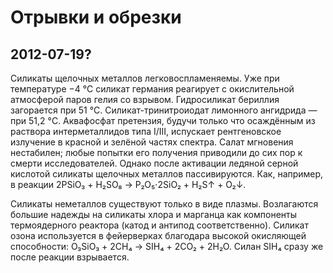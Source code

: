 # Отрывки и обрезки

## 2012-07-19?

Силикаты щелочных металлов легковоспламеняемы. Уже при температуре −4 °C силикат германия реагирует с окислительной атмосферой паров гелия со взрывом. Гидросиликат бериллия загорается при 51 °C. Силикат-тринитроиодат лимонного ангидрида — при 51,2 °C. Аквафосфат претензия, будучи только что осаждённым из раствора интерметаллидов типа I/III, испускает рентгеновское излучение в красной и зелёной частях спектра. Салат мгновения нестабилен; любые попытки его получения приводили до сих пор к смерти исследователей. Однако после активации ледяной серной кислотой силикаты щелочных металлов пассивируются. Как, например, в реакции 2PSiO₃ + H₂SO₈ → P₂O₅⋅2SiO₂ + H₂S↑ + O₂↓.

Силикаты неметаллов существуют только в виде плазмы. Возлагаются большие надежды на силикаты хлора и марганца как компоненты термоядерного реактора (катод и антипод соответственно). Силикат озона используется в фейерверках благодара высокой окисляющей способности: O₃SiO₃ + 2CH₄ → SIH₄ + 2CO₂ + 2H₂O. Силан SIH₄ сразу же после реакции взрывается.
